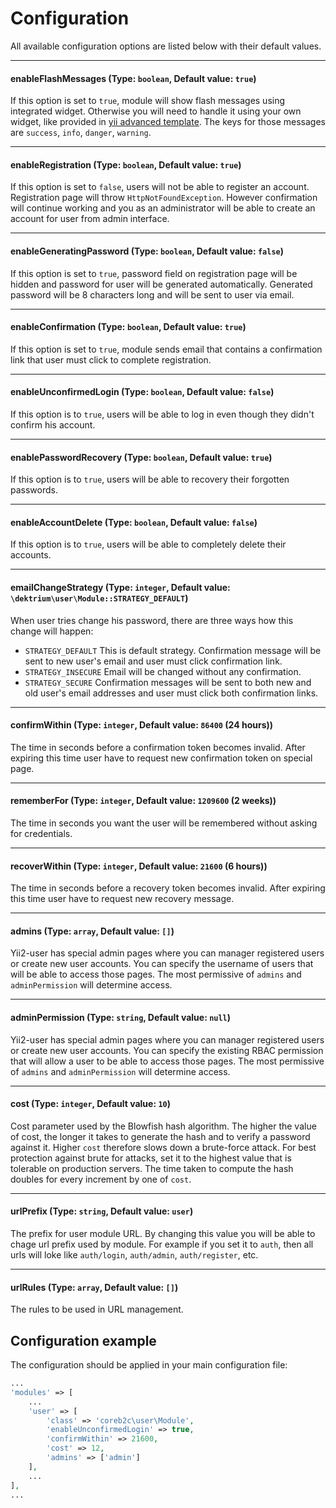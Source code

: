 # Configuration

All available configuration options are listed below with their default values.

---

#### enableFlashMessages (Type: `boolean`, Default value: `true`)

If this option is set to `true`, module will show flash messages using
integrated widget. Otherwise you will need to handle it using your own widget,
like provided in [yii advanced template](https://github.com/yiisoft/yii2-app-advanced/blob/master/frontend/widgets/Alert.php).
The keys for those messages are `success`, `info`, `danger`, `warning`.

---

#### enableRegistration (Type: `boolean`, Default value: `true`)

If this option is set to `false`, users will not be able to register an account.
Registration page will throw `HttpNotFoundException`. However confirmation will
continue working and you as an administrator will be able to create an account
for user from admin interface.

---

#### enableGeneratingPassword (Type: `boolean`, Default value: `false`)

If this option is set to `true`, password field on registration page will be
hidden and password for user will be generated automatically. Generated password
will be 8 characters long and will be sent to user via email.

---

#### enableConfirmation (Type: `boolean`, Default value: `true`)

If this option is set to `true`, module sends email that contains a confirmation
link that user must click to complete registration.

---

#### enableUnconfirmedLogin (Type: `boolean`, Default value: `false`)

If this option is to `true`, users will be able to log in even though they
didn't confirm his account.

---

#### enablePasswordRecovery (Type: `boolean`, Default value: `true`)

If this option is to `true`, users will be able to recovery their forgotten
passwords.

---

#### enableAccountDelete (Type: `boolean`, Default value: `false`)

If this option is to `true`, users will be able to completely delete their accounts.

---

#### emailChangeStrategy (Type: `integer`, Default value: `\dektrium\user\Module::STRATEGY_DEFAULT`)

When user tries change his password, there are three ways how this change will
happen:

- `STRATEGY_DEFAULT` This is default strategy. Confirmation message will be sent
to new user's email and user must click confirmation link.
- `STRATEGY_INSECURE` Email will be changed without any confirmation.
- `STRATEGY_SECURE` Confirmation messages will be sent to both new and old
user's email addresses and user must click both confirmation links.

---

#### confirmWithin (Type: `integer`, Default value: `86400` (24 hours))

The time in seconds before a confirmation token becomes invalid. After expiring
this time user have to request new confirmation token on special page.

---

#### rememberFor (Type: `integer`, Default value: `1209600` (2 weeks))

The time in seconds you want the user will be remembered without asking for
credentials.

---

#### recoverWithin (Type: `integer`, Default value: `21600` (6 hours))

The time in seconds before a recovery token becomes invalid. After expiring this
time user have to request new recovery message.

---

#### admins (Type: `array`, Default value: `[]`)

Yii2-user has special admin pages where you can manager registered users or
create new user accounts. You can specify the username of users that will be
able to access those pages. The most permissive of `admins` and `adminPermission`
will determine access.

---

#### adminPermission (Type: `string`, Default value: `null`)

Yii2-user has special admin pages where you can manager registered users or
create new user accounts. You can specify the existing RBAC permission that will
allow a user to be able to access those pages. The most permissive of `admins`
and `adminPermission` will determine access.

---

#### cost (Type: `integer`, Default value: `10`)

Cost parameter used by the Blowfish hash algorithm. The higher the value of cost,
the longer it takes to generate the hash and to verify a password against it.
Higher `cost` therefore slows down a brute-force attack. For best protection
against brute for attacks, set it to the highest value that is tolerable on
production servers. The time taken to compute the hash doubles for every
increment by one of `cost`.

---

#### urlPrefix (Type: `string`, Default value: `user`)

The prefix for user module URL. By changing this value you will be able to chage
url prefix used by module. For example if you set it to `auth`, then all urls
will loke like `auth/login`, `auth/admin`, `auth/register`, etc.

---

#### urlRules (Type: `array`, Default value: `[]`)

The rules to be used in URL management.

Configuration example
---------------------

The configuration should be applied in your main configuration file:


```php
...
'modules' => [
    ...
    'user' => [
        'class' => 'coreb2c\user\Module',
        'enableUnconfirmedLogin' => true,
        'confirmWithin' => 21600,
        'cost' => 12,
        'admins' => ['admin']
    ],
    ...
],
...
```
